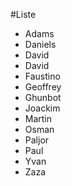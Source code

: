 #Liste

* Adams
* Daniels
* David
* David
* Faustino
* Geoffrey
* Ghunbot
* Joackim
* Martin
* Osman
* Paljor
* Paul
* Yvan
* Zaza


